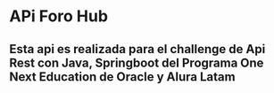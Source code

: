 # APi Foro Hub

## Esta api es realizada para el challenge de Api Rest con Java, Springboot del Programa One Next Education de Oracle y Alura Latam